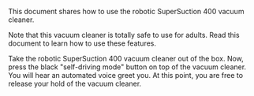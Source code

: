 This document shares how to use the robotic SuperSuction 400 vacuum cleaner.  

Note that this vacuum cleaner is totally safe to use for adults. Read this document to learn how to use these features. 

Take the robotic SuperSuction 400 vacuum cleaner out of the box. Now, press the black "self-driving mode" button on top of the vacuum cleaner. You will hear an automated voice greet you.  At this point, you are free to release your hold of the vacuum cleaner.